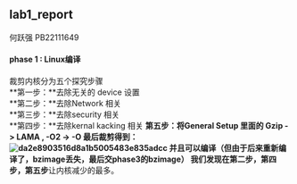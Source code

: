 ## lab1_report  
何跃强 PB22111649  
#### phase 1 : Linux编译  
裁剪内核分为五个探究步骤  
**第一步：**去除无关的 device 设置  
**第二步：**去除Network 相关  
**第三步：**去除security 相关  
**第四步：**去除kernal kacking 相关
**第五步：**将General Setup 里面的 Gzip -> LAMA , -O2 -> -O
最后裁剪得到：  
![da2e8903516d8a1b5005483e835adcc](https://github.com/YueqiangHe/osh-2024-labs/assets/144820167/7f3aa356-7a8f-41e9-9636-768080b14503)
并且可以编译（但由于后来重新编译了，bzimage丢失，最后交phase3的bzimage） 
我们发现在**第二步，第四步，第五步**让内核减少的最多。  
